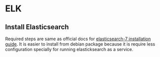 # ELK

## Install Elasticsearch
Required steps are same as official docs for  [elasticsearch-7 installation guide](https://www.elastic.co/guide/en/elasticsearch/reference/7.1/deb.html).
It is easier to install from debian package because it is require less configuration specially for running elasticksearch as a service.



